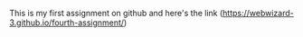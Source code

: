 This is my first assignment on github and here's the link (https://webwizard-3.github.io/fourth-assignment/)
